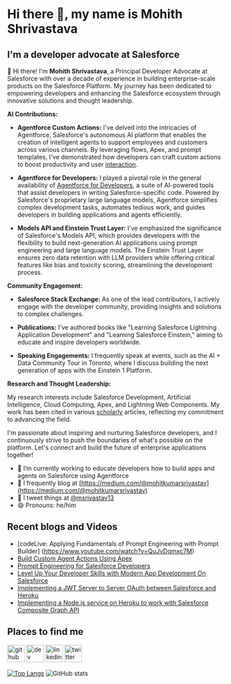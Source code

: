 # Hi there 👋, my name is Mohith Shrivastava

## I'm a developer advocate at Salesforce

👋 Hi there! I'm **Mohith Shrivastava**, a Principal Developer Advocate at Salesforce with over a decade of experience in building enterprise-scale products on the Salesforce Platform. My journey has been dedicated to empowering developers and enhancing the Salesforce ecosystem through innovative solutions and thought leadership.

**AI Contributions:**

- **Agentforce Custom Actions:** I've delved into the intricacies of Agentforce, Salesforce's autonomous AI platform that enables the creation of intelligent agents to support employees and customers across various channels. By leveraging flows, Apex, and prompt templates, I've demonstrated how developers can craft custom actions to boost productivity and user [interaction](https://developer.salesforce.com/blogs/2024/03/build-custom-copilot-actions-using-apex).

- **Agentforce for Developers:** I played a pivotal role in the general availability of [Agentforce for Developers](https://developer.salesforce.com/blogs/2024/09/introducing-agentforce-for-developers), a suite of AI-powered tools that assist developers in writing Salesforce-specific code. Powered by Salesforce's proprietary large language models, Agentforce simplifies complex development tasks, automates tedious work, and guides developers in building applications and agents efficiently.

- **Models API and Einstein Trust Layer:** I've emphasized the significance of Salesforce's Models API, which provides developers with the flexibility to build next-generation AI applications using prompt engineering and large language models. The Einstein Trust Layer ensures zero data retention with LLM providers while offering critical features like bias and toxicity scoring, streamlining the development process.

**Community Engagement:**

- **Salesforce Stack Exchange:** As one of the lead contributors, I actively engage with the developer community, providing insights and solutions to complex challenges.

- **Publications:** I've authored books like "Learning Salesforce Lightning Application Development" and "Learning Salesforce Einstein," aiming to educate and inspire developers worldwide.

- **Speaking Engagements:** I frequently speak at events, such as the AI + Data Community Tour in Toronto, where I discuss building the next generation of apps with the Einstein 1 Platform.

**Research and Thought Leadership:**

My research interests include Salesforce Development, Artificial Intelligence, Cloud Computing, Apex, and Lightning Web Components. My work has been cited in various [scholarly](https://scholar.google.com/citations?user=tJ0L4DcAAAAJ&hl=en) articles, reflecting my commitment to advancing the field.

I'm passionate about inspiring and nurturing Salesforce developers, and I continuously strive to push the boundaries of what's possible on the platform. Let's connect and build the future of enterprise applications together!


- 🔭 I’m currently working to educate developers how to build apps and agents on Salesforce using Agentforce
- 📄 I frequently blog at [https://medium.com/@mohitkumarsrivastav](https://medium.com/@mohitkumarsrivastav)
- 📣 I tweet things at [@msrivastav13](https://twitter.com/msrivastav13)
- 😄 Pronouns: he/him

## Recent blogs and Videos

<!--START_SECTION:posts-->
* [codeLive: Applying Fundamentals of Prompt Engineering with Prompt Builder]
(https://www.youtube.com/watch?v=QuJvDqmxc7M)
* [Build Custom Agent Actions Using Apex]([https://www.salesforce.com/plus/experience/Dreamforce_2021/series/Developer/episode/episode-3](https://developer.salesforce.com/blogs/2024/03/build-custom-copilot-actions-using-apex))
* [Prompt Engineering for Salesforce Developers]([https://developer.salesforce.com/blogs/2021/08/how-to-work-within-platform-events-delivery-limits](https://developer.salesforce.com/blogs/2023/12/prompt-engineering-for-salesforce-developers))
* [Level Up Your Developer Skills with Modern App Development On Salesforce](https://developer.salesforce.com/blogs/2021/02/level-up-your-developer-skills-with-modern-app-development-on-salesforce-video-series.html)
* [Implementing a JWT Server to Server OAuth between Salesforce and Heroku](https://www.youtube.com/watch?v=c5OZZsVkOKY)
* [Implementing a Node.js service on Heroku to work with Salesforce Composite Graph API](https://www.youtube.com/watch?v=6xf7MtyX8xg)
<!--END_SECTION:posts-->

## Places to find me

[<img src='https://cdn.jsdelivr.net/npm/simple-icons@3.0.1/icons/github.svg' alt='github' height='40'>](https://github.com/msrivastav13) [<img src='https://cdn.jsdelivr.net/npm/simple-icons@3.0.1/icons/dev-dot-to.svg' alt='dev' height='40'>](https://medium.com/@mohitkumarsrivastav) [<img src='https://cdn.jsdelivr.net/npm/simple-icons@3.0.1/icons/linkedin.svg' alt='linkedin' height='40'>](https://www.linkedin.com/in/mohith-shrivastava-9a36464a/) [<img src='https://cdn.jsdelivr.net/npm/simple-icons@3.0.1/icons/twitter.svg' alt='twitter' height='40'>](https://twitter.com/msrivastav13)

[![Top Langs](https://github-readme-stats.vercel.app/api/top-langs/?username=msrivastav13)](https://github.com/anuraghazra/github-readme-stats) ![GitHub stats](https://github-readme-stats.vercel.app/api?username=msrivastav13&show_icons=true)
